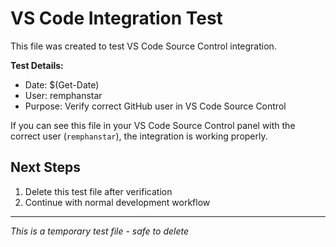# VS Code Integration Test

This file was created to test VS Code Source Control integration.

**Test Details:**
- Date: $(Get-Date)
- User: remphanstar
- Purpose: Verify correct GitHub user in VS Code Source Control

If you can see this file in your VS Code Source Control panel with the correct user (`remphanstar`), the integration is working properly.

## Next Steps
1. Delete this test file after verification
2. Continue with normal development workflow

---
*This is a temporary test file - safe to delete*